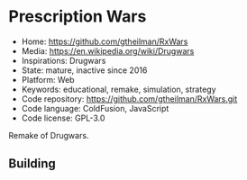 # Prescription Wars

- Home: https://github.com/gtheilman/RxWars
- Media: https://en.wikipedia.org/wiki/Drugwars
- Inspirations: Drugwars
- State: mature, inactive since 2016
- Platform: Web
- Keywords: educational, remake, simulation, strategy
- Code repository: https://github.com/gtheilman/RxWars.git
- Code language: ColdFusion, JavaScript
- Code license: GPL-3.0

Remake of Drugwars.

## Building

